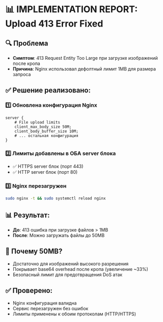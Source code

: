 # 📊 IMPLEMENTATION REPORT: Upload 413 Error Fixed

## 🔍 Проблема
- **Симптом**: 413 Request Entity Too Large при загрузке изображений после кропа
- **Причина**: Nginx использовал дефолтный лимит 1MB для размера запроса

## ✅ Решение реализовано:

### 1️⃣ Обновлена конфигурация Nginx
```nginx
server {
    # File upload limits
    client_max_body_size 50M;
    client_body_buffer_size 10M;
    # ... остальная конфигурация
}
```

### 2️⃣ Лимиты добавлены в ОБА server блока
- ✅ HTTPS server блок (порт 443)
- ✅ HTTP server блок (порт 80)

### 3️⃣ Nginx перезагружен
```bash
sudo nginx -t && sudo systemctl reload nginx
```

## 📊 Результат:
- **До**: 413 ошибка при загрузке файлов > 1MB
- **После**: Можно загружать файлы до 50MB

## 🎯 Почему 50MB?
- Достаточно для изображений высокого разрешения
- Покрывает base64 overhead после кропа (увеличение ~33%)
- Безопасный лимит для предотвращения DoS атак

## ✅ Проверено:
- Nginx конфигурация валидна
- Сервис перезагружен без ошибок
- Лимиты применены к обоим протоколам (HTTP/HTTPS) 